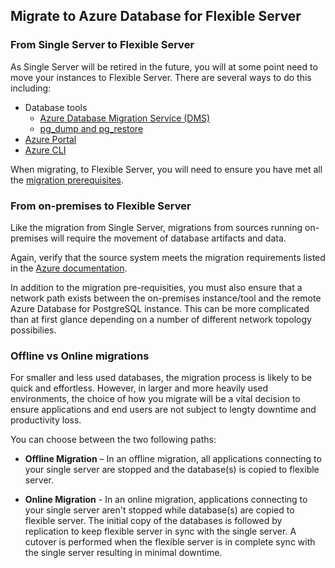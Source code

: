 ## Migrate to Azure Database for Flexible Server

### From Single Server to Flexible Server

As Single Server will be retired in the future, you will at some point need to move your instances to Flexible Server.  There are several ways to do this including:

- Database tools
  - [Azure Database Migration Service (DMS)](https://learn.microsoft.com/azure/dms/tutorial-postgresql-azure-postgresql-online)
  - [pg_dump and pg_restore](https://learn.microsoft.com/azure/postgresql/migrate/how-to-migrate-using-dump-and-restore)
- [Azure Portal](https://learn.microsoft.com/azure/postgresql/migrate/how-to-migrate-single-to-flexible-portal)
- [Azure CLI](https://learn.microsoft.com/azure/postgresql/migrate/how-to-migrate-single-to-flexible-cli)

When migrating, to Flexible Server, you will need to ensure you have met all the [migration prerequisites](https://learn.microsoft.com/azure/postgresql/migrate/concepts-single-to-flexible#migration-prerequisites).

### From on-premises to Flexible Server

Like the migration from Single Server, migrations from sources running on-premises will require the movement of database artifacts and data.

Again, verify that the source system meets the migration requirements listed in the [Azure documentation](https://learn.microsoft.com/azure/postgresql/migrate/concepts-single-to-flexible#migration-prerequisites).

In addition to the migration pre-requisities, you must also ensure that a network path exists between the on-premises instance/tool and the remote Azure Database for PostgreSQL instance.  This can be more complicated than at first glance depending on a number of different network topology possibilies.

### Offline vs Online migrations

For smaller and less used databases, the migration process is likely to be quick and effortless.  However, in larger and more heavily used environments, the choice of how you migrate will be a vital decision to ensure applications and end users are not subject to lengty downtime and productivity loss.

You can choose between the two following paths:

- **Offline Migration** – In an offline migration, all applications connecting to your single server are stopped and the database(s) is copied to flexible server.

- **Online Migration** - In an online migration, applications connecting to your single server aren't stopped while database(s) are copied to flexible server. The initial copy of the databases is followed by replication to keep flexible server in sync with the single server. A cutover is performed when the flexible server is in complete sync with the single server resulting in minimal downtime.
